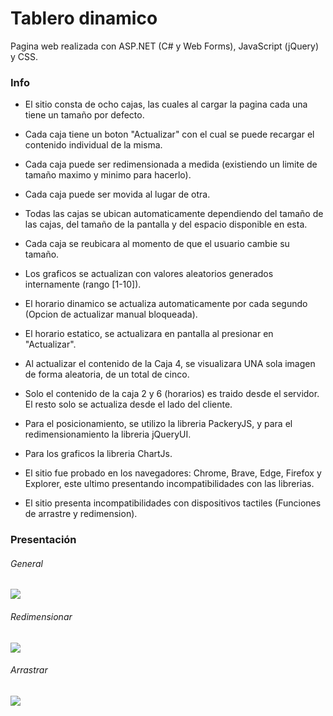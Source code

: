 # Tablero dinamico

Pagina web realizada con ASP.NET (C# y Web Forms), JavaScript (jQuery) y CSS.

### Info

- El sitio consta de ocho cajas, las cuales al cargar la pagina cada una tiene un tamaño por defecto.
- Cada caja tiene un boton "Actualizar" con el cual se puede recargar el contenido individual de la misma.


- Cada caja puede ser redimensionada a medida (existiendo un limite de tamaño maximo y minimo para hacerlo).
- Cada caja puede ser movida al lugar de otra.
- Todas las cajas se ubican automaticamente dependiendo del tamaño de las cajas, del tamaño de la pantalla y del espacio disponible en esta.
- Cada caja se reubicara al momento de que el usuario cambie su tamaño.


- Los graficos se actualizan con valores aleatorios generados internamente (rango [1-10]).
- El horario dinamico se actualiza automaticamente por cada segundo (Opcion de actualizar manual bloqueada).
- El horario estatico, se actualizara en pantalla al presionar en "Actualizar".
- Al actualizar el contenido de la Caja 4, se visualizara UNA sola imagen de forma aleatoria, de un total de cinco.


- Solo el contenido de la caja 2 y 6 (horarios) es traido desde el servidor. El resto solo se actualiza desde el lado del cliente.
- Para el posicionamiento, se utilizo la libreria PackeryJS, y para el redimensionamiento la libreria jQueryUI.
- Para los graficos la libreria ChartJs.


- El sitio fue probado en los navegadores: Chrome, Brave, Edge, Firefox y Explorer, este ultimo presentando incompatibilidades con las librerias.
- El sitio presenta incompatibilidades con dispositivos tactiles (Funciones de arrastre y redimension).


### Presentación

###### General
![](https://i.ibb.co/xjpjmmZ/Imgs.png)

###### Redimensionar
![](https://i.ibb.co/PGTWHX3/Captura-de-pantalla-2022-07-26-160012.png)

###### Arrastrar
![](https://i.ibb.co/gd6Bt17/Captura-de-pantalla-2022-07-26-155909.png)